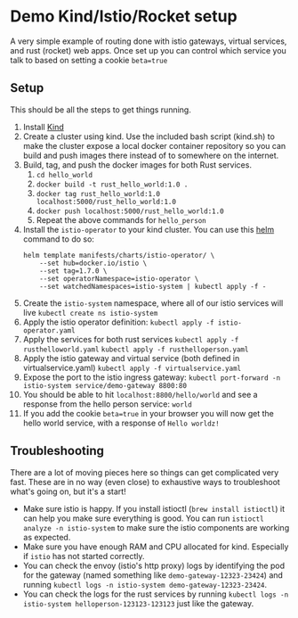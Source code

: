 # Demo Kind/Istio/Rocket setup
A very simple example of routing done with istio gateways, virtual services, and rust (rocket) web apps. Once set up you can control which service you talk to based on setting a cookie `beta=true`

## Setup
This should be all the steps to get things running.

1. Install [Kind](https://kind.sigs.k8s.io/)
2. Create a cluster using kind. Use the included bash script (kind.sh) to make the cluster expose a local docker container repository so you can build and push images there instead of to somewhere on the internet.
3. Build, tag, and push the docker images for both Rust services.
    1. `cd hello_world`
    2. `docker build -t rust_hello_world:1.0 .`
    3. `docker tag rust_hello_world:1.0 localhost:5000/rust_hello_world:1.0`
    4. `docker push localhost:5000/rust_hello_world:1.0`
    5. Repeat the above commands for `hello_person`
4. Install the `istio-operator` to your kind cluster. You can use this [helm](https://helm.sh/) command to do so:
    ```
    helm template manifests/charts/istio-operator/ \
        --set hub=docker.io/istio \
        --set tag=1.7.0 \
        --set operatorNamespace=istio-operator \
        --set watchedNamespaces=istio-system | kubectl apply -f -
    ```
5. Create the `istio-system` namespace, where all of our istio services will live
    `kubectl create ns istio-system`
6. Apply the istio operator definition: `kubectl apply -f istio-operator.yaml`
7. Apply the services for both rust services
    `kubectl apply -f rusthelloworld.yaml`
    `kubectl apply -f rusthelloperson.yaml`
8. Apply the istio gateway and virtual service (both defined in virtualservice.yaml)
    `kubectl apply -f virtualservice.yaml`
9. Expose the port to the istio ingress gateway:
    `kubectl port-forward -n istio-system service/demo-gateway 8800:80`
10. You should be able to hit `localhost:8800/hello/world` and see a response from the hello person service: `world`
11. If you add the cookie `beta=true` in your browser you will now get the hello world service, with a response of `Hello worldz!`

## Troubleshooting
There are a lot of moving pieces here so things can get complicated very fast. These are in no way (even close) to exhaustive ways to troubleshoot what's going on, but it's a start!

- Make sure istio is happy. If you install istioctl (`brew install istioctl`) it can help you make sure everything is good. You can run `istioctl analyze -n istio-system` to make sure the istio components are working as expected.
- Make sure you have enough RAM and CPU allocated for kind. Especially if `istio` has not started correctly.
- You can check the envoy (istio's http proxy) logs by identifying the pod for the gateway (named something like `demo-gateway-12323-23424`) and running `kubectl logs -n istio-system demo-gateway-12323-23424`.
- You can check the logs for the rust services by running `kubectl logs -n istio-system helloperson-123123-123123` just like the gateway.